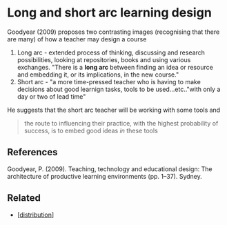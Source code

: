 # Long and short arc learning design

Goodyear (2009) proposes two contrasting images (recognising that there are many) of how a teacher may design a course

1. Long arc - extended process of thinking, discussing and research possibilities, looking at repositories, books and using various exchanges. "There is a **long arc** between finding an idea or resource and embedding it, or its implications, in the new course."
2. Short arc - "a more time-pressed teacher who is having to make decisions about good learnign tasks, tools to be used...etc.."with only a day or two of lead time"

He suggests that the short arc teacher will be working with some tools and
> the route to influencing their practice, with the highest probability of success, is to embed good ideas _in_ these tools

## References

Goodyear, P. (2009). Teaching, technology and educational design: The architecture of productive learning environments (pp. 1–37). Sydney.

## Related

- [[distribution]]

[//begin]: # "Autogenerated link references for markdown compatibility"
[distribution]: ../distribution "Distribution"
[//end]: # "Autogenerated link references"